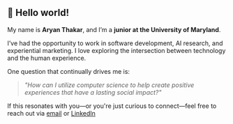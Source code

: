 ## 👋 Hello world!

My name is **Aryan Thakar**, and I’m a **junior at the University of Maryland**.

I’ve had the opportunity to work in software development, AI research, and experiential marketing. I love exploring the intersection between technology and the human experience.

One question that continually drives me is:  
> *"How can I utilize computer science to help create positive experiences that have a lasting social impact?"*

If this resonates with you—or you're just curious to connect—feel free to reach out via [email](mailto:aryanthakar@gmail.com) or <a href="https://www.linkedin.com/in/aryanthakar/" target="_blank">LinkedIn</a>
